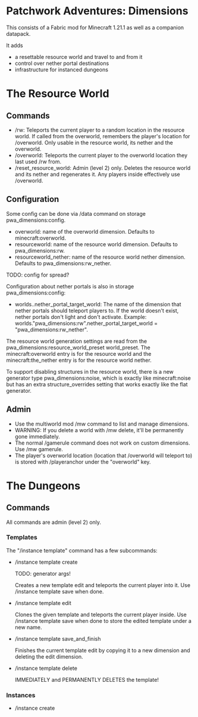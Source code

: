 # Patchwork Adventures: Dimensions

This consists of a Fabric mod for Minecraft 1.21.1 as well as a companion datapack.

It adds
- a resettable resource world and travel to and from it
- control over nether portal destinations
- infrastructure for instanced dungeons


# The Resource World

## Commands

- /rw: Teleports the current player to a random location in the resource world. If called from the overworld, remembers the player's location for /overworld. Only usable in the resource world, its nether and the overworld.
- /overworld: Teleports the current player to the overworld location they last used /rw from.
- /reset_resource_world: Admin (level 2) only. Deletes the resource world and its nether and regenerates it. Any players inside effectively use /overworld.

## Configuration

Some config can be done via /data command on storage pwa_dimensions:config.

- overworld: name of the overworld dimension. Defaults to minecraft:overworld.
- resourceworld: name of the resource world dimension. Defaults to pwa_dimensions:rw.
- resourceworld_nether: name of the resource world nether dimension. Defaults to pwa_dimensions:rw_nether.

TODO: config for spread?

Configuration about nether portals is also in storage pwa_dimensions:config:

- worlds.<world-name>.nether_portal_target_world: The name of the dimension that nether portals should teleport players to. If the world doesn't exist, nether portals don't light and don't activate. Example: worlds."pwa_dimensions:rw".nether_portal_target_world = "pwa_dimensions:rw_nether".

The resource world generation settings are read from the pwa_dimensions:resource_world_preset world_preset. The minecraft:overworld entry is for the resource world and the minecraft:the_nether entry is for the resource world nether.

To support disabling structures in the resource world, there is a new generator type pwa_dimensions:noise, which is exactly like minecraft:noise but has an extra structure_overrides setting that works exactly like the flat generator.

## Admin

- Use the multiworld mod /mw command to list and manage dimensions.
- WARNING: If you delete a world with /mw delete, it'll be permanently gone immediately.
- The normal /gamerule command does not work on custom dimensions. Use /mw gamerule.
- The player's overworld location (location that /overworld will teleport to) is stored with /playeranchor under the "overworld" key.

# The Dungeons

## Commands

All commands are admin (level 2) only.


### Templates

The "/instance template" command has a few subcommands:

- /instance template create <new template name>

  TODO: generator args!

  Creates a new template edit and teleports the current player into it. Use /instance template save when done.

- /instance template edit <existing template name>

  Clones the given template and teleports the current player inside. Use /instance template save when done to store the edited template under a new name.

- /instance template save_and_finish <new template name>

  Finishes the current template edit by copying it to a new dimension and deleting the edit dimension.

- /instance template delete <existing template name>

  IMMEDIATELY and PERMANENTLY DELETES the template!

### Instances

- /instance create <template name>

  Create a new instance as a copy of the template and run the instantiation_function.

  Stores return values in storage pwa_dimensions:return_value:
  - new_world: full name to new dimension
  - new_instance: name of the new instance
  - template: name of the template used to instantiate
  - template_config: copy of the template's configuration

- /instance delete <instance name>

  IMMEDIATELY and PERMANENTLY DELETES the instance!

- /instance keepalive add <players>

  Adds the players to the players to the keepalive list for the current instance.
  Instances where all players have been removed from the keepalive list are deleted.

- /instance keepalive remove <players>

  Removes the players from the current instance's keepalive list. If the list is empty
  permanently delete the instance.

### Player anchors

This is a helper for storing full locations (dimension, position, yaw) on a player entity. It's needed to store the location that a player should be teleported to when exiting an instance. (it's also used to store the /overworld location)

(One'd love to store the location by spawning a marker, but there's no way to spawn a marker that can't be unloaded.)

- /playeranchor list <players>

  Show all anchor names for the players.

- /playeranchor set <players> <anchor name> <entity>

  Set the player's anchor with the given name to the location of the entity.

- /playeranchor unset <players> <anchor name>

  Unset an anchor for the players.

- /playeranchor tp <players> <anchor name>

  Teleport the players to the named anchor.

## Configuration

Templates are configured in in storage pwa_dimensions:config, templates key.

- templates.<template name>.instantiation_function: Name of a function to call inside the instance when this template gets instantiated. Example: "pwa_dimensions:instance/set_redstone_blocks" to place a redstone block at each marker tagged pwa_dimensions_instance_redstone. Make use of /forceload in the template to ensure the chunks you need are loaded!

Instances store their keepalive data in storage pwa_dimensions:instances. Shouldn't need to worry about it.


## Admin

Set the spawn location in a template with /mw setspawn.

Use /mw list to see all dimensions and whether they're loaded. If something goes wrong, you may need to delete leftover dimensions. Prefer using the /instance command for deletions (because it also updates the config data) - and be extra careful.

Template dimensions do not need to be loaded. Feel free to /mw unload them.


## Dungeon entrances and exits

The pwa_dimensions datapack supports basic dungeon entrances and exits. Here's how they work:

Only players with the pwa_dimensions_player tag can use entrances and exits.

The marker entity tagged pwa_dimensions_dungeon_entrance marks dungeon entrances. Set data.dungeon_template on the entity to the name of the template of the dungeon.

There's no explicit grouping commands for players. When the entrance countdown completes, all players within range go into the same dungeon instance.

The marker entity tagged pwa_dimensions_dungeon_exit_target marks the dungeon's exit. The closest exit_target to the entrance will be used.

The marker entity tagged pwa_dimensions_dungeon_exit inside a dungeon template marks the dungeon's exit. Players that get close will be teleported to the exit_target.

# Installation

This is a Fabric mod for Minecraft v1.21.1. It doesn't work on other versions.

You need:
- Minecraft v1.21.1 with Fabric installed
- Fabric API mod
- My custom version of the multiworld mod.
- The pwa_dimensions mod.
- The pwa_dimensions datapack.

Recommended:
- The pwa_markers datapack for placing marker entities.

# Technical

This mod depends on
- fabric, fabric api
- fantasy library fixes
  - backport of v0.6.7 to minecraft 1.21.1, because it has world deletion/unloading fixes
  - as yet unmerged bugfix for force-loaded chunks
- multiworld library fixes/rework
  - reworked /mw create command for more control
  - adding clone/load/unload/delete commands
  - reworked dimension config storage
